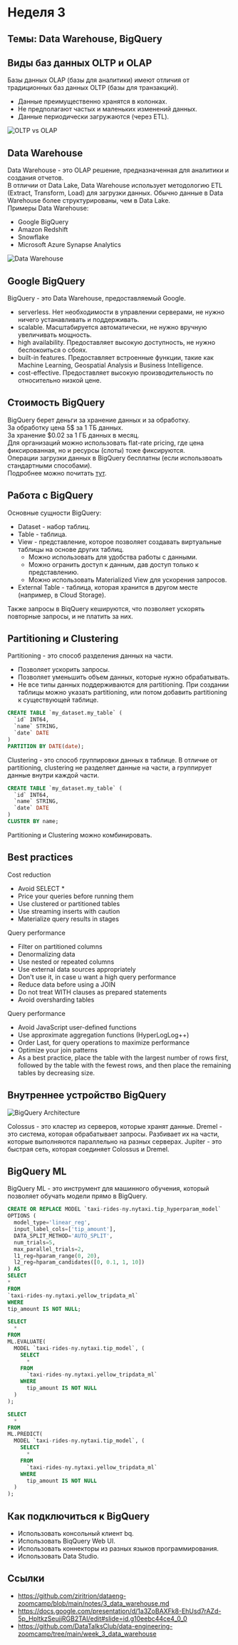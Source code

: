 # Неделя 3
## Темы: Data Warehouse, BigQuery

## Виды баз данных OLTP и OLAP
Базы данных OLAP (базы для аналитики) имеют отличия от традиционных баз данных OLTP (базы для транзакций).  
- Данные преимущественно хранятся в колонках.
- Не предполагают частых и маленьких изменений данных.
- Данные периодически загружаются (через ETL).

![OLTP vs OLAP](img1.png)


## Data Warehouse
Data Warehouse - это OLAP решение, предназначенная для аналитики и создания отчетов.  
В отличии от Data Lake, Data Warehouse использует методологию ETL (Extract, Transform, Load) для загрузки данных. Обычно данные в Data Warehouse более структурированы, чем в Data Lake.   
Примеры Data Warehouse:
- Google BigQuery
- Amazon Redshift
- Snowflake
- Microsoft Azure Synapse Analytics

![Data Warehouse](img2.png)


## Google BigQuery
BigQuery - это Data Warehouse, предоставляемый Google.  

- serverless. Нет необходимости в управлении серверами, не нужно ничего устанавливать и поддерживать.
- scalable. Масштабируется автоматически, не нужно вручную увеличивать мощность.
- high availability. Предоставляет высокую доступность, не нужно беспокоиться о сбоях.
- built-in features. Предоставляет встроенные функции, такие как Machine Learning, Geospatial Analysis и Business Intelligence.
- cost-effective. Предоставляет высокую производительность по относительно низкой цене.

## Стоимость BigQuery
BigQuery берет деньги за хранение данных и за обработку.  
За обработку цена 5$ за 1 ТБ данных.  
За хранение $0.02 за 1 ГБ данных в месяц.  
Для организаций можно использовать flat-rate pricing, где цена фиксированная, но и ресурсы (слоты) тоже фиксируются.  
Операции загрузки данных в BigQuery бесплатны (если использвоать стандартными способами).  
Подробнее можно почитать [тут](https://cloud.google.com/bigquery/pricing#bigquery-pricing).

## Работа с BigQuery
Основные сущности BigQuery:
- Dataset - набор таблиц.
- Table - таблица.
- View - представление, которое позволяет создавать виртуальные таблицы на основе других таблиц.
  - Можно использовать для удобства работы с данными.
  - Можно огранить доступ к данным, дав доступ только к представлению.
  - Можно использовать Materialized View для ускорения запросов.
- External Table - таблица, которая хранится в другом месте (например, в Cloud Storage).

Также запросы в BiqQuery кешируются, что позволяет ускорять повторные запросы, и не платить за них.

## Partitioning и Clustering
Partitioning - это способ разделения данных на части.
- Позволяет ускорить запросы.
- Позволяет уменьшить объем данных, которые нужно обрабатывать.
- Не все типы данных поддерживаются для partitioning.
При создании таблицы можно указать partitioning, или потом добавить partitioning к существующей таблице.
```sql
CREATE TABLE `my_dataset.my_table` (
  `id` INT64,
  `name` STRING,
  `date` DATE
)
PARTITION BY DATE(date);
```
Clustering - это способ группировки данных в таблице.
В отличие от partitioning, clustering не разделяет данные на части, а группирует данные внутри каждой части.
```sql
CREATE TABLE `my_dataset.my_table` (
  `id` INT64,
  `name` STRING,
  `date` DATE
)
CLUSTER BY name;
```

Partitioning и Clustering можно комбинировать.

## Best practices
Cost reduction
- Avoid SELECT *
- Price your queries before running them
- Use clustered or partitioned tables
- Use streaming inserts with caution
- Materialize query results in stages

Query performance
- Filter on partitioned columns
- Denormalizing data
- Use nested or repeated columns
- Use external data sources appropriately
- Don't use it, in case u want a high query performance
- Reduce data before using a JOIN
- Do not treat WITH clauses as prepared statements
- Avoid oversharding tables

Query performance
- Avoid JavaScript user-defined functions
- Use approximate aggregation functions (HyperLogLog++)
- Order Last, for query operations to maximize performance
- Optimize your join patterns
- As a best practice, place the table with the largest number of rows first, followed by the table with the fewest rows, and then place the remaining tables by decreasing size.

## Внутреннее устройство BigQuery

![BigQuery Architecture](img3.png)

Colossus - это кластер из серверов, которые хранят данные.
Dremel - это система, которая обрабатывает запросы. Разбивает их на части, которые выполняются параллельно на разных серверах.
Jupiter - это быстрая сеть, которая соединяет Colossus и Dremel.

## BigQuery ML
BigQuery ML - это инструмент для машинного обучения, который позволяет обучать модели прямо в BigQuery.

```sql
CREATE OR REPLACE MODEL `taxi-rides-ny.nytaxi.tip_hyperparam_model`
OPTIONS (
  model_type='linear_reg',
  input_label_cols=['tip_amount'],
  DATA_SPLIT_METHOD='AUTO_SPLIT',
  num_trials=5,
  max_parallel_trials=2,
  l1_reg=hparam_range(0, 20),
  l2_reg=hparam_candidates([0, 0.1, 1, 10])
) AS
SELECT
*
FROM
`taxi-rides-ny.nytaxi.yellow_tripdata_ml`
WHERE
tip_amount IS NOT NULL;
```

```sql
SELECT
  *
FROM
ML.EVALUATE(
  MODEL `taxi-rides-ny.nytaxi.tip_model`, (
    SELECT
      *
    FROM
      `taxi-rides-ny.nytaxi.yellow_tripdata_ml`
    WHERE
      tip_amount IS NOT NULL
  )
);
```

```sql
SELECT
  *
FROM
ML.PREDICT(
  MODEL `taxi-rides-ny.nytaxi.tip_model`, (
    SELECT
      *
    FROM
      `taxi-rides-ny.nytaxi.yellow_tripdata_ml`
    WHERE
      tip_amount IS NOT NULL
  )
);

```

## Как подключиться к BigQuery
- Использовать консольный клиент bq.
- Использовать BiqQuery Web UI.
- Использовать коннекторы из разных языков программирования.
- Использовать Data Studio.


## Ссылки

- https://github.com/ziritrion/dataeng-zoomcamp/blob/main/notes/3_data_warehouse.md
- https://docs.google.com/presentation/d/1a3ZoBAXFk8-EhUsd7rAZd-5p_HpltkzSeujjRGB2TAI/edit#slide=id.g10eebc44ce4_0_0
- https://github.com/DataTalksClub/data-engineering-zoomcamp/tree/main/week_3_data_warehouse




